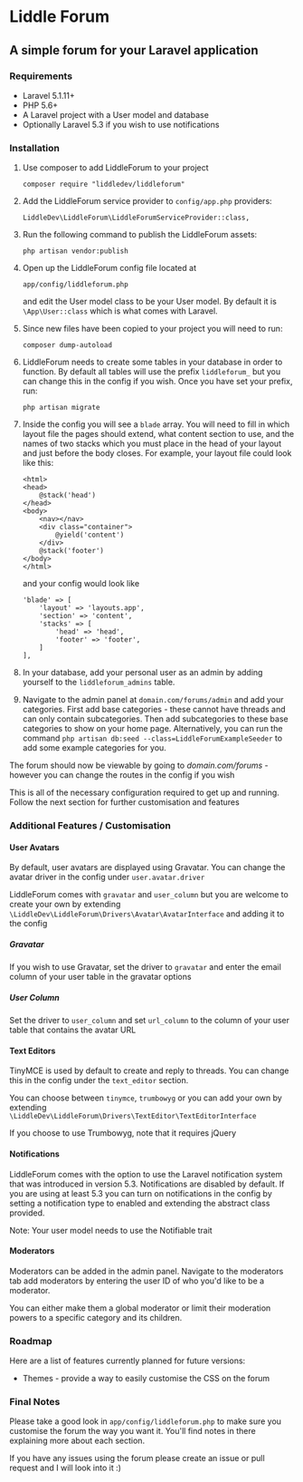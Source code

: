 # Liddle Forum

## A simple forum for your Laravel application

### Requirements

* Laravel 5.1.11+
* PHP 5.6+
* A Laravel project with a User model and database
* Optionally Laravel 5.3 if you wish to use notifications

### Installation

1. Use composer to add LiddleForum to your project

    ```
    composer require "liddledev/liddleforum"
    ```

2. Add the LiddleForum service provider to `config/app.php` providers:

    ```
    LiddleDev\LiddleForum\LiddleForumServiceProvider::class,
    ```

3. Run the following command to publish the LiddleForum assets:

    ```
    php artisan vendor:publish
    ```

4. Open up the LiddleForum config file located at

    ```
    app/config/liddleforum.php
    ```
    
    and edit the User model class to be your User model. By default it is `\App\User::class` which is what comes with Laravel.

5. Since new files have been copied to your project you will need to run:

    ```
    composer dump-autoload
    ```

6. LiddleForum needs to create some tables in your database in order to function. By default all tables will use the prefix `liddleforum_` but you can change this in the config if you wish. Once you have set your prefix, run:

    ```
    php artisan migrate
    ```

7. Inside the config you will see a `blade` array. You will need to fill in which layout file the pages should extend, what content section to use, and the names of two stacks which you must place in the head of your layout and just before the body closes. 
    For example, your layout file could look like this:
    ```
    <html>
    <head>
        @stack('head')
    </head>
    <body>
        <nav></nav>
        <div class="container">
            @yield('content')
        </div>
        @stack('footer')
    </body>
    </html>
    ```
    and your config would look like
    ```
    'blade' => [
        'layout' => 'layouts.app',
        'section' => 'content',
        'stacks' => [
            'head' => 'head',
            'footer' => 'footer',
        ]
    ],
    ```
    
8. In your database, add your personal user as an admin by adding yourself to the `liddleforum_admins` table.

9. Navigate to the admin panel at `domain.com/forums/admin` and add your categories. First add base categories - these cannot have threads and can only contain subcategories. Then add subcategories to these base categories to show on your home page. Alternatively, you can run the command `php artisan db:seed --class=LiddleForumExampleSeeder` to add some example categories for you.


The forum should now be viewable by going to *domain.com/forums* - however you can change the routes in the config if you wish

This is all of the necessary configuration required to get up and running. Follow the next section for further customisation and features

### Additional Features / Customisation

#### User Avatars

By default, user avatars are displayed using Gravatar. You can change the avatar driver in the config under `user.avatar.driver`

LiddleForum comes with `gravatar` and `user_column` but you are welcome to create your own by extending `\LiddleDev\LiddleForum\Drivers\Avatar\AvatarInterface` and adding it to the config

##### Gravatar

If you wish to use Gravatar, set the driver to `gravatar` and enter the email column of your user table in the gravatar options

##### User Column

Set the driver to `user_column` and set `url_column` to the column of your user table that contains the avatar URL

#### Text Editors

TinyMCE is used by default to create and reply to threads. You can change this in the config under the `text_editor` section.

You can choose between `tinymce`, `trumbowyg` or you can add your own by extending `\LiddleDev\LiddleForum\Drivers\TextEditor\TextEditorInterface`

If you choose to use Trumbowyg, note that it requires jQuery

#### Notifications

LiddleForum comes with the option to use the Laravel notification system that was introduced in version 5.3. Notifications are disabled by default.
If you are using at least 5.3 you can turn on notifications in the config by setting a notification type to enabled and extending the abstract class provided.

Note: Your user model needs to use the Notifiable trait

#### Moderators

Moderators can be added in the admin panel. Navigate to the moderators tab add moderators by entering the user ID of who you'd like to be a moderator.

You can either make them a global moderator or limit their moderation powers to a specific category and its children.

### Roadmap

Here are a list of features currently planned for future versions:

* Themes - provide a way to easily customise the CSS on the forum

### Final Notes

Please take a good look in `app/config/liddleforum.php` to make sure you customise the forum the way you want it. You'll find notes in there explaining more about each section.

If you have any issues using the forum please create an issue or pull request and I will look into it :)

